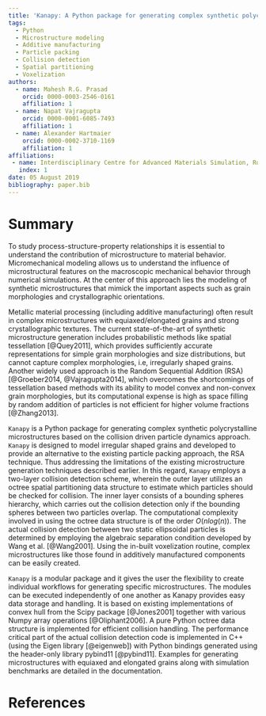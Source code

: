 ```yaml
---
title: 'Kanapy: A Python package for generating complex synthetic polycrystalline microstructures'
tags:
  - Python
  - Microstructure modeling
  - Additive manufacturing
  - Particle packing
  - Collision detection
  - Spatial partitioning
  - Voxelization
authors:
  - name: Mahesh R.G. Prasad
    orcid: 0000-0003-2546-0161
    affiliation: 1
  - name: Napat Vajragupta
    orcid: 0000-0001-6085-7493
    affiliation: 1
  - name: Alexander Hartmaier
    orcid: 0000-0002-3710-1169
    affiliation: 1
affiliations:
 - name: Interdisciplinary Centre for Advanced Materials Simulation, Ruhr-Universität Bochum, Universitätsstr. 150, 44801 Bochum, Germany.
   index: 1
date: 05 August 2019
bibliography: paper.bib
---
```


# Summary

To study process-structure-property relationships it is essential to understand the contribution of microstructure to material behavior. Micromechanical modeling allows us to understand the influence of microstructural features on the macroscopic mechanical behavior through numerical simulations. At the center of this approach lies the modeling of synthetic microstructures that mimick the important aspects such as grain morphologies and crystallographic orientations.

Metallic material processing (including additive manufacturing) often result in complex microstructures with equiaxed/elongated grains and strong crystallographic textures. The current state-of-the-art of synthetic microstructure generation includes probabilistic methods like spatial tessellation [@Quey2011], which provides sufficiently accurate representations for simple grain morphologies and size distributions, but cannot capture complex morphologies, i.e, irregularly shaped grains. Another widely used approach is the Random Sequential Addition (RSA) [@Groeber2014, @Vajragupta2014], which overcomes the shortcomings of tessellation based methods with its ability to model convex and non-convex grain morphologies, but its computational expense is high as space filling by random addition of particles is not efficient for higher volume fractions [@Zhang2013].

``Kanapy`` is a Python package for generating complex synthetic polycrystalline microstructures based on the collision driven particle dynamics approach. ``Kanapy`` is designed to model irregular shaped grains and developed to provide an alternative to the existing particle packing approach, the RSA technique. Thus addressing the limitations of the existing microstructure generation techniques described earlier. In this regard, `Kanapy` employs a two-layer collision detection scheme, wherein the outer layer utilizes an octree spatial partitioning data structure to estimate which particles should be checked for collision. The inner layer consists of a bounding spheres hierarchy, which carries out the collision detection only if the bounding spheres between two particles overlap. The computational complexity involved in using the octree data structure is of the order $O(n log(n))$. The actual collision detection between two static ellipsoidal particles is determined by employing the algebraic separation condition developed by Wang et al. [@Wang2001]. Using the in-built voxelization routine, complex microstructures like those found in additively manufactured components can be easily created.

``Kanapy`` is a modular package and it gives the user the flexibility to create individual workflows for generating specific microstructures. The modules can be executed independently of one another as Kanapy provides easy data storage and handling. It is based on existing implementations of convex hull from the Scipy package [@Jones2001] together with various Numpy array operations [@Oliphant2006]. A pure Python octree data structure is implemented for efficient collision handling. The performance critical part of the actual collision detection code is implemented in C++ (using the Eigen library [@eigenweb]) with Python bindings generated using the header-only library pybind11 [@pybind11]. Examples for generating microstructures with equiaxed and elongated grains along with simulation benchmarks are detailed in the documentation.

# References
